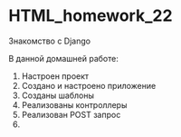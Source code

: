 # HTML_homework_22

Знакомство с Django

В данной домашней работе:
1. Настроен проект
2. Создано и настроено приложение
3. Созданы шаблоны
4. Реализованы контроллеры
5. Реализован POST запрос
6. 
